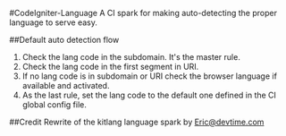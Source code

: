 #CodeIgniter-Language
A CI spark for making auto-detecting the proper language to serve easy.

##Default auto detection flow
1. Check the lang code in the subdomain. It's the master rule.
2. Check the lang code in the first segment in URI.
3. If no lang code is in subdomain or URI check the browser language if available and activated.
4. As the last rule, set the lang code to the default one defined in the CI global config file.


##Credit
Rewrite of the kitlang language spark by Eric@devtime.com


